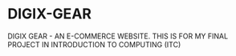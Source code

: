 # DIGIX-GEAR
DIGIX GEAR - AN E-COMMERCE WEBSITE. THIS IS FOR MY FINAL PROJECT IN INTRODUCTION TO COMPUTING (ITC)
